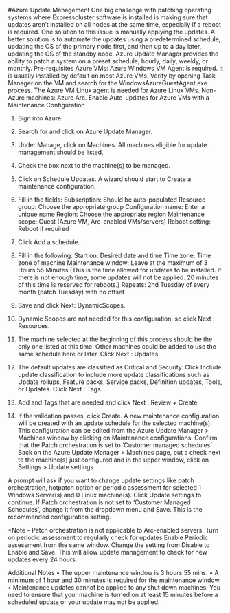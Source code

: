 #Azure Update Management
One big challenge with patching operating systems where Expresscluster software is installed is making sure that updates aren’t installed on all nodes at the same time, especially if a reboot is required. One solution to this issue is manually applying the updates. A better solution is to automate the updates using a predetermined schedule, updating the OS of the primary node first, and then up to a day later, updating the OS of the standby node. Azure Update Manager provides the ability to patch a system on a preset schedule, hourly, daily, weekly, or monthly.
Pre-requisites
Azure VMs:  Azure Windows VM Agent is required. It is usually installed by default on most Azure VMs. Verify by opening Task Manager on the VM and search for the WindowsAzureGuestAgent.exe process.
The Azure VM Linux agent is needed for Azure Linux VMs.
Non-Azure machines: Azure Arc.
Enable Auto-updates for Azure VMs with a Maintenance Configuration
1.	Sign into Azure.
2.	Search for and click on Azure Update Manager.
3.	Under Manage, click on Machines.
All machines eligible for update management should be listed.
4.	Check the box next to the machine(s) to be managed.
5.	Click on Schedule Updates. A wizard should start to Create a maintenance configuration.
6.	Fill in the fields:
Subscription: Should be auto-populated
Resource group: Choose the appropriate group
Configuration name: Enter a unique name
Region: Choose the appropriate region
Maintenance scope: Guest (Azure VM, Arc-enabled VMs/servers)
Reboot setting: Reboot if required
 
7.	Click Add a schedule.
8.	Fill in the following:
Start on: Desired date and time
Time zone: Time zone of machine
Maintenance window: Leave at the maximum of 3 Hours 55 Minutes
(This is the time allowed for updates to be installed. If there is not enough time, some updates will not be applied. 20 minutes of this time is reserved for reboots.)
Repeats: 2nd Tuesday of every month (patch Tuesday) with no offset
 
9.	Save and click Next: DynamicScopes.
10.	Dynamic Scopes are not needed for this configuration, so click Next : Resources.
11.	The machine selected at the beginning of this process should be the only one listed at this time. Other machines could be added to use the same schedule here or later. Click Next : Updates.
12.	The default updates are classified as Critical and Security. Click Include update classification to include more update classifications such as Update rollups, Feature packs, Service packs, Definition updates, Tools, or Updates. Click Next : Tags.
13.	Add and Tags that are needed and click Next : Review + Create.
14.	If the validation passes, click Create.
A new maintenance configuration will be created with an update schedule for the selected machine(s). This configuration can be edited from the Azure Update Manager > Machines window by clicking on Maintenance configurations.
Confirm that the Patch orchestration is set to ‘Customer managed schedules’
Back on the Azure Update Manager > Machines page, put a check next to the machine(s) just configured and in the upper window, click on Settings > Update settings.
 
A prompt will ask if you want to change update settings like patch orchestration, hotpatch option or periodic assessment for selected 1 Windows Server(s) and 0 Linux machine(s). Click Update settings to continue.
If Patch orchestration is not set to ‘Customer Managed Schedules’, change it from the dropdown menu and Save. This is the recommended configuration setting.
 
*Note – Patch orchestration is not applicable to Arc-enabled servers.
Turn on periodic assessment to regularly check for updates
Enable Periodic assessment from the same window. Change the setting from Disable to Enable and Save. This will allow update management to check for new updates every 24 hours.
 

Additional Notes
•	The upper maintenance window is 3 hours 55 mins.
•	A minimum of 1 hour and 30 minutes is required for the maintenance window.
•	Maintenance updates cannot be applied to any shut down machines. You need to ensure that your machine is turned on at least 15 minutes before a scheduled update or your update may not be applied.

